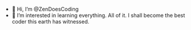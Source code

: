 - 👋 Hi, I’m @ZenDoesCoding
- 👀 I’m interested in learning everything. All of it. I shall become the best coder this earth has witnessed. 
